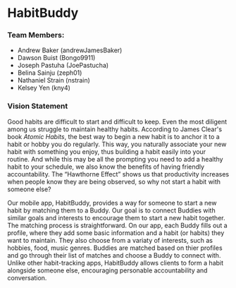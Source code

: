 # HabitBuddy
### Team Members:
  * Andrew Baker (andrewJamesBaker)
  * Dawson Buist (Bongo9911)
  * Joseph Pastuha (JoePastucha)
  * Belina Sainju (zeph01)
  * Nathaniel Strain (nstrain)
  * Kelsey Yen (kny4)
  
### Vision Statement
Good habits are difficult to start and difficult to keep. Even the most diligent among us struggle to maintain healthy habits. According to James Clear's book *Atomic Habits*, the best way to begin a new habit is to anchor it to a habit or hobby you do regularly. This way, you naturally associate your new habit with something you enjoy, thus building a habit easily into your routine. And while this may be all the prompting you need to add a healthy habit to your schedule, we also know the benefits of having friendly accountability. The “Hawthorne Effect” shows us that productivity increases when people know they are being observed, so why not start a habit with someone else? 

Our mobile app, HabitBuddy, provides a way for someone to start a new habit by matching them to a Buddy. Our goal is to connect Buddies with similar goals and interests to encourage them to start a new habit together. The matching process is straightforward. On our app, each Buddy fills out a profile, where they add some basic information and a habit (or habits) they want to maintain. They also choose from a variaty of interests, such as hobbies, food, music genres. Buddies are matched based on thier profiles and go through their list of matches and choose a Buddy to connect with. Unlike other habit-tracking apps, HabitBuddy allows clients to form a habit alongside someone else, encouraging personable accountability and conversation.
